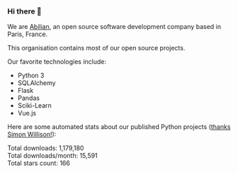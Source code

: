### Hi there 👋

We are [Abilian](https://abilian.com/), an open source software development company based in Paris, France.

This organisation contains most of our open source projects.

Our favorite technologies include:

- Python 3
- SQLAlchemy
- Flask
- Pandas
- Sciki-Learn
- Vue.js

Here are some automated stats about our published Python projects
([thanks Simon Willison!][sw-post]):

<!--marker-->
Total downloads: 1,179,180<br>
Total downloads/month: 15,591<br>
Total stars count: 166
<!--end-->

[sw-post]: https://simonwillison.net/2020/Jul/10/self-updating-profile-readme/